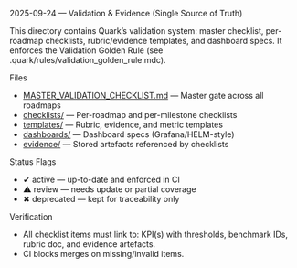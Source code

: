 2025-09-24 — Validation & Evidence (Single Source of Truth)

This directory contains Quark’s validation system: master checklist, per-roadmap checklists, rubric/evidence templates, and dashboard specs. It enforces the Validation Golden Rule (see .quark/rules/validation_golden_rule.mdc).

Files
- [MASTER_VALIDATION_CHECKLIST.md](./MASTER_VALIDATION_CHECKLIST.md) — Master gate across all roadmaps
- [checklists/](./checklists/) — Per-roadmap and per-milestone checklists
- [templates/](./templates/) — Rubric, evidence, and metric templates
- [dashboards/](./dashboards/) — Dashboard specs (Grafana/HELM-style)
- [evidence/](./evidence/) — Stored artefacts referenced by checklists

Status Flags
- ✔ active — up-to-date and enforced in CI
- ⚠ review — needs update or partial coverage
- ✖ deprecated — kept for traceability only

Verification
- All checklist items must link to: KPI(s) with thresholds, benchmark IDs, rubric doc, and evidence artefacts.
- CI blocks merges on missing/invalid items.
